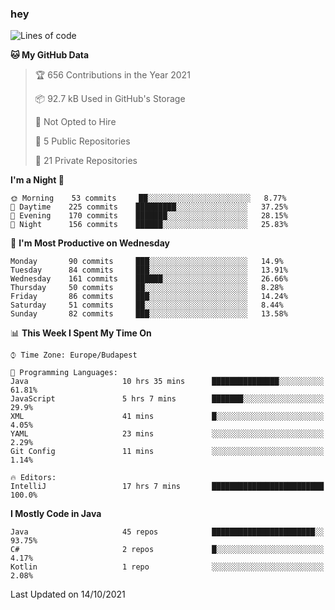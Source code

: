 ### hey

<!--START_SECTION:waka-->
![Lines of code](https://img.shields.io/badge/From%20Hello%20World%20I%27ve%20Written-460248%20lines%20of%20code-blue)

**🐱 My GitHub Data** 

> 🏆 656 Contributions in the Year 2021
 > 
> 📦 92.7 kB Used in GitHub's Storage 
 > 
> 🚫 Not Opted to Hire
 > 
> 📜 5 Public Repositories 
 > 
> 🔑 21 Private Repositories  
 > 
**I'm a Night 🦉** 

```text
🌞 Morning    53 commits     ██░░░░░░░░░░░░░░░░░░░░░░░   8.77% 
🌆 Daytime    225 commits    █████████░░░░░░░░░░░░░░░░   37.25% 
🌃 Evening    170 commits    ███████░░░░░░░░░░░░░░░░░░   28.15% 
🌙 Night      156 commits    ██████░░░░░░░░░░░░░░░░░░░   25.83%

```
📅 **I'm Most Productive on Wednesday** 

```text
Monday       90 commits     ███░░░░░░░░░░░░░░░░░░░░░░   14.9% 
Tuesday      84 commits     ███░░░░░░░░░░░░░░░░░░░░░░   13.91% 
Wednesday    161 commits    ██████░░░░░░░░░░░░░░░░░░░   26.66% 
Thursday     50 commits     ██░░░░░░░░░░░░░░░░░░░░░░░   8.28% 
Friday       86 commits     ███░░░░░░░░░░░░░░░░░░░░░░   14.24% 
Saturday     51 commits     ██░░░░░░░░░░░░░░░░░░░░░░░   8.44% 
Sunday       82 commits     ███░░░░░░░░░░░░░░░░░░░░░░   13.58%

```


📊 **This Week I Spent My Time On** 

```text
⌚︎ Time Zone: Europe/Budapest

💬 Programming Languages: 
Java                     10 hrs 35 mins      ███████████████░░░░░░░░░░   61.81% 
JavaScript               5 hrs 7 mins        ███████░░░░░░░░░░░░░░░░░░   29.9% 
XML                      41 mins             █░░░░░░░░░░░░░░░░░░░░░░░░   4.05% 
YAML                     23 mins             ░░░░░░░░░░░░░░░░░░░░░░░░░   2.29% 
Git Config               11 mins             ░░░░░░░░░░░░░░░░░░░░░░░░░   1.14%

🔥 Editors: 
IntelliJ                 17 hrs 7 mins       █████████████████████████   100.0%

```

**I Mostly Code in Java** 

```text
Java                     45 repos            ███████████████████████░░   93.75% 
C#                       2 repos             █░░░░░░░░░░░░░░░░░░░░░░░░   4.17% 
Kotlin                   1 repo              ░░░░░░░░░░░░░░░░░░░░░░░░░   2.08%

```



 Last Updated on 14/10/2021
<!--END_SECTION:waka-->
